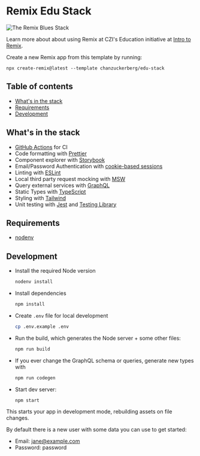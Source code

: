 # Remix Edu Stack

![The Remix Blues Stack](https://repository-images.githubusercontent.com/461012689/37d5bd8b-fa9c-4ab0-893c-f0a199d5012d)

Learn more about about using Remix at CZI's Education initiative at [Intro to Remix](https://czi.atlassian.net/wiki/x/EYCOnQ).

Create a new Remix app from this template by running:

```
npx create-remix@latest --template chanzuckerberg/edu-stack
```

## Table of contents

- [What's in the stack](#what-s-in-the-stack)
- [Requirements](#requirements)
- [Development](#development)

## What's in the stack

- [GitHub Actions](https://github.com/features/actions) for CI
- Code formatting with [Prettier](https://prettier.io)
- Component explorer with [Storybook](https://storybook.js.org/)
- Email/Password Authentication with [cookie-based sessions](https://remix.run/docs/en/v1/api/remix#createcookiesessionstorage)
- Linting with [ESLint](https://eslint.org)
- Local third party request mocking with [MSW](https://mswjs.io)
- Query external services with [GraphQL](https://graphql.org/)
- Static Types with [TypeScript](https://typescriptlang.org)
- Styling with [Tailwind](https://tailwindcss.com/)
- Unit testing with [Jest](https://jestjs.io/) and [Testing Library](https://testing-library.com)

## Requirements

- [nodenv](https://github.com/nodenv/nodenv)

## Development

- Install the required Node version

  ```sh
  nodenv install
  ```

- Install dependencies

  ```sh
  npm install
  ```

- Create `.env` file for local development

  ```sh
  cp .env.example .env
  ```

- Run the build, which generates the Node server + some other files:

  ```sh
  npm run build
  ```

- If you ever change the GraphQL schema or queries, generate new types with

  ```sh
  npm run codegen
  ```

- Start dev server:

  ```sh
  npm start
  ```

This starts your app in development mode, rebuilding assets on file changes.

By default there is a new user with some data you can use to get started:

- Email: jane@example.com
- Password: password
